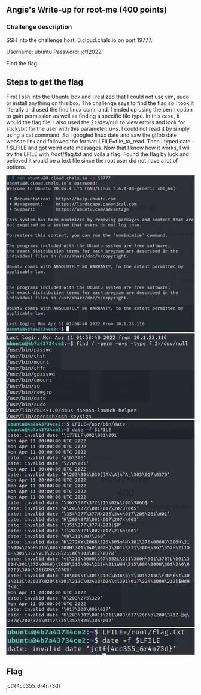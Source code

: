 <h2>Angie's Write-up for root-me (400 points)</h2>

<h3>Challenge description</h3>

<p>SSH into the challenge host, 0.cloud.chals.io on port 19777.
   
   Username: ubuntu 
   Password: jctf2022!
   
   Find the flag.</p>


<h2>Steps to get the flag</h2>
<p>First I ssh into the Ubuntu box and I realized that I could not use vim, sudo or install anything on this box. The challenge says to find the flag so I took it literally and used the find linux command. I ended up using the perm option to gain permission as well as finding a specific file type. In this case, it would the flag file. I also used the 2>/dev/null to view errors and look for stickybit for the user with this parameter: u=s. I could not read it by simply using a cat command. So I googled linux date and saw the gtfob date website link and followed the format: LFILE=file_to_read. Then I typed date -f $LFILE and got weird date messages. Now that I know how it works, I will try the LFILE with /root/flag.txt and voila a flag. Found the flag by luck and believed it would be a text file since the root user did not have a lot of options. </p>

<img width="602" alt="sshlogin" src="https://github.com/angieintech/CTFWriteUps/blob/main/Jersey-CTF/Misc/SSH%20Login.png?raw=true">

<img width="602" alt="findcommand" src="https://github.com/angieintech/CTFWriteUps/blob/main/Jersey-CTF/Misc/find%20command%20linux.png?raw=true">

<img width="602" alt="rootme" src="https://github.com/angieintech/CTFWriteUps/blob/main/Jersey-CTF/Misc/Lfile_date.png?raw=true">

<img width="602" alt="rootflag" src="https://github.com/angieintech/CTFWriteUps/blob/main/Jersey-CTF/Misc/root_flag.png?raw=true">


<h2>Flag</h2>
<p>jctf{4cc355_6r4n73d}</p>
